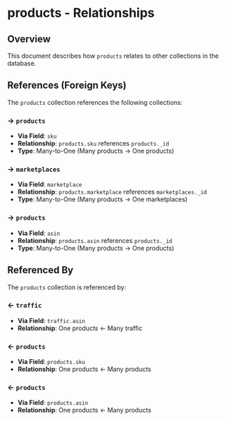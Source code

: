 # products - Relationships

## Overview

This document describes how `products` relates to other collections in the database.

## References (Foreign Keys)

The `products` collection references the following collections:

### → `products`

- **Via Field**: `sku`
- **Relationship**: `products.sku` references `products._id`
- **Type**: Many-to-One (Many products → One products)

### → `marketplaces`

- **Via Field**: `marketplace`
- **Relationship**: `products.marketplace` references `marketplaces._id`
- **Type**: Many-to-One (Many products → One marketplaces)

### → `products`

- **Via Field**: `asin`
- **Relationship**: `products.asin` references `products._id`
- **Type**: Many-to-One (Many products → One products)

## Referenced By

The `products` collection is referenced by:

### ← `traffic`

- **Via Field**: `traffic.asin`
- **Relationship**: One products ← Many traffic

### ← `products`

- **Via Field**: `products.sku`
- **Relationship**: One products ← Many products

### ← `products`

- **Via Field**: `products.asin`
- **Relationship**: One products ← Many products

